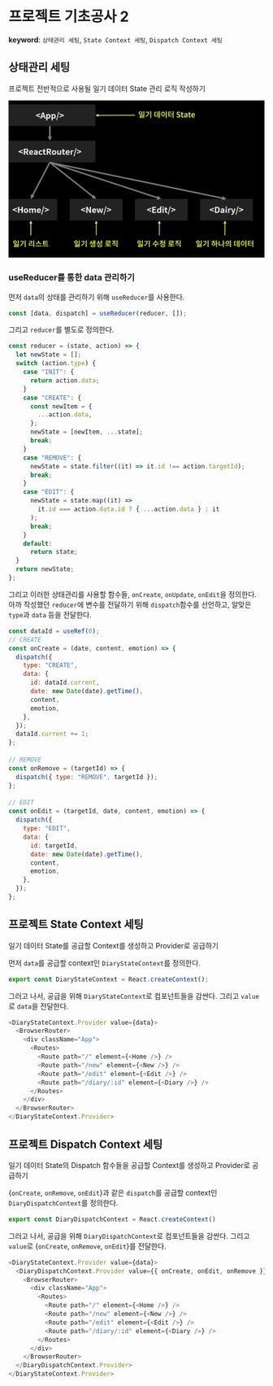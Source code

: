 # 

# 프로젝트 기초공사 2

**keyword**: `상태관리 세팅`, `State Context 세팅`, `Dispatch Context 세팅`

## 상태관리 세팅

프로젝트 전반적으로 사용될 일기 데이터 State 관리 로직 작성하기

![](assets/2023-01-17-13-31-49-image.png)

### useReducer를 통한 data 관리하기

먼저 `data`의 상태를 관리하기 위해 `useReducer`를 사용한다. 

```javascript
const [data, dispatch] = useReducer(reducer, []);
```

그리고 `reducer`를 별도로 정의한다.

```javascript
const reducer = (state, action) => {
  let newState = [];
  switch (action.type) {
    case "INIT": {
      return action.data;
    }
    case "CREATE": {
      const newItem = {
        ...action.data,
      };
      newState = [newItem, ...state];
      break;
    }
    case "REMOVE": {
      newState = state.filter((it) => it.id !== action.targetId);
      break;
    }
    case "EDIT": {
      newState = state.map((it) =>
        it.id === action.data.id ? { ...action.data } : it
      );
      break;
    }
    default:
      return state;
  }
  return newState;
};
```

그리고 이러한 상태관리를 사용할 함수들, `onCreate`, `onUpdate`, `onEdit`을 정의한다. 아까 작성했던 `reducer`에 변수를 전달하기 위해 `dispatch`함수를 선언하고, 알맞은 `type`과 `data` 등을 전달한다.

```javascript
const dataId = useRef(0);
// CREATE
const onCreate = (date, content, emotion) => {
  dispatch({
    type: "CREATE",
    data: {
      id: dataId.current,
      date: new Date(date).getTime(),
      content,
      emotion,
    },
  });
  dataId.current += 1;
};

// REMOVE
const onRemove = (targetId) => {
  dispatch({ type: "REMOVE", targetId });
};

// EDIT
const onEdit = (targetId, date, content, emotion) => {
  dispatch({
    type: "EDIT",
    data: {
      id: targetId,
      date: new Date(date).getTime(),
      content,
      emotion,
    },
  });
};
```

## 프로젝트 State Context 세팅

일기 데이터 State를 공급할 Context를 생성하고 Provider로 공급하기

먼저 `data`를 공급할 context인 `DiaryStateContext`를 정의한다.

```javascript
export const DiaryStateContext = React.createContext();
```

그러고 나서, 공급을 위해 `DiaryStateContext`로 컴포넌트들을 감싼다. 그리고 `value`로 `data`을 전달한다.

```javascript
<DiaryStateContext.Provider value={data}>
  <BrowserRouter>
    <div className="App">
      <Routes>
        <Route path="/" element={<Home />} />
        <Route path="/new" element={<New />} />
        <Route path="/edit" element={<Edit />} />
        <Route path="/diary/:id" element={<Diary />} />
      </Routes>
    </div>
  </BrowserRouter>
</DiaryStateContext.Provider>
```

## 프로젝트 Dispatch Context 세팅

일기 데이터 State의 Dispatch 함수들을 공급할 Context를 생성하고 Provider로 공급하기

{`onCreate`, `onRemove`, `onEdit`}과 같은 `dispatch`를 공급할 context인 `DiaryDispatchContext`를 정의한다.

```javascript
export const DiaryDispatchContext = React.createContext()
```

그러고 나서, 공급을 위해 `DiaryDispatchContext`로 컴포넌트들을 감싼다. 그리고 `value`로 {`onCreate`, `onRemove`, `onEdit`}를 전달한다.

```javascript
<DiaryStateContext.Provider value={data}>
  <DiaryDispatchContext.Provider value={{ onCreate, onEdit, onRemove }}>
    <BrowserRouter>
      <div className="App">
        <Routes>
          <Route path="/" element={<Home />} />
          <Route path="/new" element={<New />} />
          <Route path="/edit" element={<Edit />} />
          <Route path="/diary/:id" element={<Diary />} />
        </Routes>
      </div>
    </BrowserRouter>
  </DiaryDispatchContext.Provider>
</DiaryStateContext.Provider>
```
